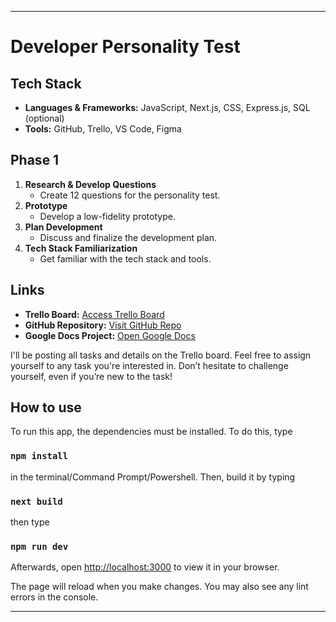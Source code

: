 
---

# Developer Personality Test

## Tech Stack
- **Languages & Frameworks:** JavaScript, Next.js, CSS, Express.js, SQL (optional)
- **Tools:** GitHub, Trello, VS Code, Figma

## Phase 1
1. **Research & Develop Questions**
   - Create 12 questions for the personality test.
2. **Prototype**
   - Develop a low-fidelity prototype.
3. **Plan Development**
   - Discuss and finalize the development plan.
4. **Tech Stack Familiarization**
   - Get familiar with the tech stack and tools.

## Links
- **Trello Board:** [Access Trello Board](https://trello.com/invite/b/669e21006776f4f1b3696cb4/ATTIbc18238177e40aebe64c770b8a085dd449014FF3/personality-test)
- **GitHub Repository:** [Visit GitHub Repo](https://github.com/peachnono/dev-personality-test)
- **Google Docs Project:** [Open Google Docs](https://docs.google.com/document/d/16vXW8Q1etsorG0tGjBpbKGWdNWzCSVHdYi_3d5ueeeQ/edit)

I'll be posting all tasks and details on the Trello board. Feel free to assign yourself to any task you're interested in. Don’t hesitate to challenge yourself, even if you’re new to the task!

## How to use 
To run this app, the dependencies must be installed. To do this, type 

### `npm install` 

in the terminal/Command Prompt/Powershell. Then, build it by typing

### `next build`

then type

### `npm run dev`

Afterwards, open [http://localhost:3000](http://localhost:3000) to view it in your browser.

The page will reload when you make changes.
You may also see any lint errors in the console.

---

